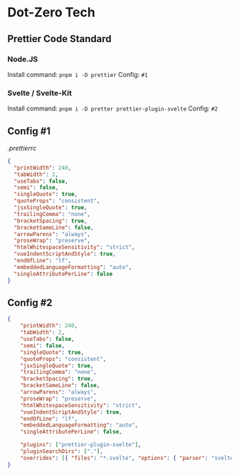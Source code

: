 #  Dot-Zero Tech
## Prettier Code Standard

### Node.JS
Install command: `pnpm i -D prettier`
Config: `#1`

### Svelte / Svelte-Kit
Install command: `pnpm i -D pretter prettier-plugin-svelte`
Config: `#2`

## Config #1
*.prettierrc*
```json
{
  "printWidth": 240,
  "tabWidth": 2,
  "useTabs": false,
  "semi": false,
  "singleQuote": true,
  "quoteProps": "consistent",
  "jsxSingleQuote": true,
  "trailingComma": "none",
  "bracketSpacing": true,
  "bracketSameLine": false,
  "arrowParens": "always",
  "proseWrap": "preserve",
  "htmlWhitespaceSensitivity": "strict",
  "vueIndentScriptAndStyle": true,
  "endOfLine": "lf",
  "embeddedLanguageFormatting": "auto",
  "singleAttributePerLine": false
}
```

## Config #2
```json
{
	"printWidth": 240,
	"tabWidth": 2,
	"useTabs": false,
	"semi": false,
	"singleQuote": true,
	"quoteProps": "consistent",
	"jsxSingleQuote": true,
	"trailingComma": "none",
	"bracketSpacing": true,
	"bracketSameLine": false,
	"arrowParens": "always",
	"proseWrap": "preserve",
	"htmlWhitespaceSensitivity": "strict",
	"vueIndentScriptAndStyle": true,
	"endOfLine": "lf",
	"embeddedLanguageFormatting": "auto",
	"singleAttributePerLine": false,

	"plugins": ["prettier-plugin-svelte"],
	"pluginSearchDirs": ["."],
	"overrides": [{ "files": "*.svelte", "options": { "parser": "svelte" } }]
}
```
